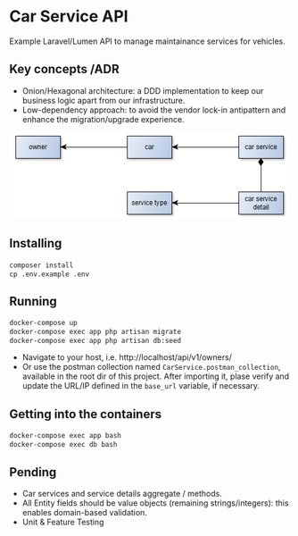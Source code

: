 # Car Service API

Example Laravel/Lumen API to manage maintainance services for vehicles.

## Key concepts /ADR

- Onion/Hexagonal architecture: a DDD implementation to keep our business logic apart from our infrastructure.
- Low-dependency approach: to avoid the vendor lock-in antipattern and enhance the migration/upgrade experience.

![UML diagram](doc/img/uml.png)

## Installing

```
composer install
cp .env.example .env
```

## Running

```
docker-compose up
docker-compose exec app php artisan migrate
docker-compose exec app php artisan db:seed
```

- Navigate to your host, i.e. http://localhost/api/v1/owners/
- Or use the postman collection named `CarService.postman_collection`, available in the root dir of this project. After importing it, plase verify and update the URL/IP defined in the `base_url` variable, if necessary.


## Getting into the containers

```
docker-compose exec app bash
docker-compose exec db bash
```

## Pending

- Car services and service details aggregate / methods.
- All Entity fields should be value objects (remaining strings/integers): this enables domain-based validation.
- Unit & Feature Testing

